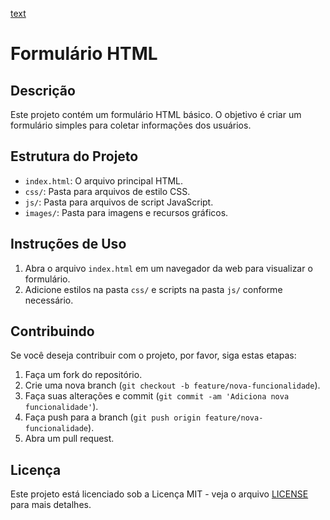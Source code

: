 [text](README.md)
# Formulário HTML

## Descrição

Este projeto contém um formulário HTML básico. O objetivo é criar um formulário simples para coletar informações dos usuários.

## Estrutura do Projeto

- `index.html`: O arquivo principal HTML.
- `css/`: Pasta para arquivos de estilo CSS.
- `js/`: Pasta para arquivos de script JavaScript.
- `images/`: Pasta para imagens e recursos gráficos.

## Instruções de Uso

1. Abra o arquivo `index.html` em um navegador da web para visualizar o formulário.
2. Adicione estilos na pasta `css/` e scripts na pasta `js/` conforme necessário.

## Contribuindo

Se você deseja contribuir com o projeto, por favor, siga estas etapas:
1. Faça um fork do repositório.
2. Crie uma nova branch (`git checkout -b feature/nova-funcionalidade`).
3. Faça suas alterações e commit (`git commit -am 'Adiciona nova funcionalidade'`).
4. Faça push para a branch (`git push origin feature/nova-funcionalidade`).
5. Abra um pull request.

## Licença

Este projeto está licenciado sob a Licença MIT - veja o arquivo [LICENSE](LICENSE) para mais detalhes.
